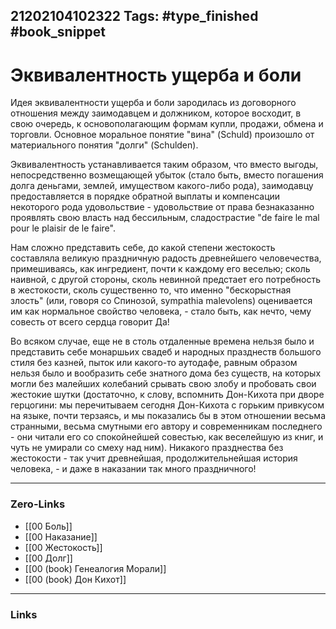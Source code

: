 21202104102322
Tags: #type_finished #book_snippet
---
# Эквивалентность ущерба и боли

Идея эквивалентности ущерба и боли зародилась из договорного отношения между заимодавцем и должником, которое восходит, в свою очередь, к основополагающим формам купли, продажи, обмена и торговли. Основное моральное понятие "вина" (Schuld) произошло от материального понятия "долги" (Schulden). 

 Эквивалентность устанавливается таким образом, что вместо выгоды, непосредственно возмещающей убыток (стало быть, вместо погашения долга деньгами, землей, имуществом какого-либо рода), заимодавцу предоставляется в порядке обратной выплаты и компенсации некоторого рода удовольствие - удовольствие от права безнаказанно проявлять свою власть над бессильным, сладострастие "de faire le mal pour le plaisir de le faire". 
 
 Нам сложно представить себе, до какой степени жестокость составляла великую праздничную радость древнейшего человечества, примешиваясь, как ингредиент, почти к каждому его веселью; сколь наивной, с другой стороны, сколь невинной предстает его потребность в жестокости, сколь существенно то, что именно "бескорыстная злость" (или, говоря со Спинозой, sympathia malevolens) оценивается им как нормальное свойство человека, - стало быть, как нечто, чему совесть от всего сердца говорит Да! 
 
 Во всяком случае, еще не в столь отдаленные времена нельзя было и представить себе монаршьих свадеб и народных празднеств большого стиля без казней, пыток или какого-то аутодафе, равным образом нельзя было и вообразить себе знатного дома без существ, на которых могли без малейших колебаний срывать свою злобу и пробовать свои жестокие шутки (достаточно, к слову, вспомнить Дон-Кихота при дворе герцогини: мы перечитываем сегодня Дон-Кихота с горьким привкусом на языке, почти терзаясь, и мы показались бы в этом отношении весьма странными, весьма смутными его автору и современникам последнего - они читали его со спокойнейшей совестью, как веселейшую из книг, и чуть не умирали со смеху над ним). Никакого празднества без жестокости - так учит древнейшая, продолжительнейшая история человека, - и даже в наказании так много праздничного!

---
### Zero-Links
- [[00 Боль]]
- [[00 Наказание]]
- [[00 Жестокость]]
- [[00 Долг]]
- [[00 (book) Генеалогия Морали]]
- [[00 (book) Дон Кихот]]
---
### Links